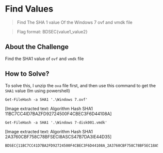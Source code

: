 # Find Values
> Find The SHA 1 value Of the Windows 7 ovf and vmdk file

> Flag format: BDSEC{value1_value2}

## About the Challenge
Find the SHA1 value of `ovf` and `vmdk` file

## How to Solve?
To solve this, I unzip the `ova` file first, and then use this command to get the `SHA1` value (Im using powershell)

```
Get-FileHash -a SHA1 '.\Windows 7.ovf'
```


[Image extracted text: Algorithm
Hash
SHA1
11BC7CC4ID7BAZFD92724500F4CBEC3F6D44108A]


```
Get-FileHash -a SHA1 '.\Windows 7-disk001.vmdk'
```


[Image extracted text: Algorithm
Hash
SHA1
2A3760CBF758C78BFSECI8ASCS47B7DA3IE44D35]


```
BDSEC{11BC7CC41D7BA2FD92724500F4CBEC3F6D44108A_2A3760CBF758C78BF5EC18A5C547B7DA31E44D35}
```